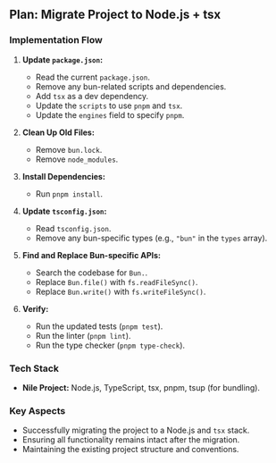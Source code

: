 ## Plan: Migrate Project to Node.js + tsx

### Implementation Flow

1.  **Update `package.json`:**
    *   Read the current `package.json`.
    *   Remove any bun-related scripts and dependencies.
    *   Add `tsx` as a dev dependency.
    *   Update the `scripts` to use `pnpm` and `tsx`.
    *   Update the `engines` field to specify `pnpm`.

2.  **Clean Up Old Files:**
    *   Remove `bun.lock`.
    *   Remove `node_modules`.

3.  **Install Dependencies:**
    *   Run `pnpm install`.

4.  **Update `tsconfig.json`:**
    *   Read `tsconfig.json`.
    *   Remove any bun-specific types (e.g., `"bun"` in the `types` array).

5.  **Find and Replace Bun-specific APIs:**
    *   Search the codebase for `Bun.`.
    *   Replace `Bun.file()` with `fs.readFileSync()`.
    *   Replace `Bun.write()` with `fs.writeFileSync()`.

6.  **Verify:**
    *   Run the updated tests (`pnpm test`).
    *   Run the linter (`pnpm lint`).
    *   Run the type checker (`pnpm type-check`).

### Tech Stack
*   **Nile Project:** Node.js, TypeScript, tsx, pnpm, tsup (for bundling).

### Key Aspects
*   Successfully migrating the project to a Node.js and `tsx` stack.
*   Ensuring all functionality remains intact after the migration.
*   Maintaining the existing project structure and conventions.
